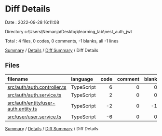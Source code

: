 # Diff Details

Date : 2022-09-28 16:11:08

Directory c:\\Users\\Nemanja\\Desktop\\learning_lab\\nest_auth_jwt

Total : 4 files,  0 codes, 0 comments, -1 blanks, all -1 lines

[Summary](results.md) / [Details](details.md) / [Diff Summary](diff.md) / Diff Details

## Files
| filename | language | code | comment | blank | total |
| :--- | :--- | ---: | ---: | ---: | ---: |
| [src/auth/auth.controller.ts](/src/auth/auth.controller.ts) | TypeScript | 6 | 0 | 0 | 6 |
| [src/auth/auth.service.ts](/src/auth/auth.service.ts) | TypeScript | 2 | 0 | 0 | 2 |
| [src/auth/entity/user-auth.entity.ts](/src/auth/entity/user-auth.entity.ts) | TypeScript | -2 | 0 | -1 | -3 |
| [src/user/user.service.ts](/src/user/user.service.ts) | TypeScript | -6 | 0 | 0 | -6 |

[Summary](results.md) / [Details](details.md) / [Diff Summary](diff.md) / Diff Details